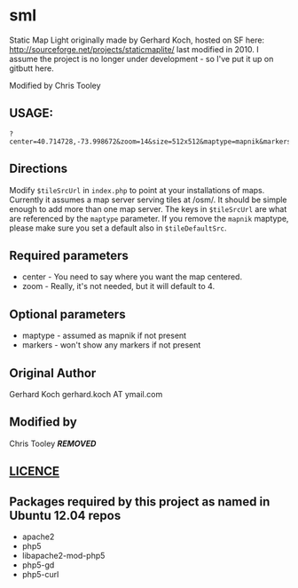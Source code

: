 sml
===

Static Map Light originally made by Gerhard Koch, hosted on SF here: http://sourceforge.net/projects/staticmaplite/ last modified in 2010. I assume the project is no longer under development - so I've put it up on gitbutt here.

Modified by Chris Tooley

USAGE: 
---
```
?center=40.714728,-73.998672&zoom=14&size=512x512&maptype=mapnik&markers=40.702147,-74.015794,blues|40.711614,-74.012318,greeng|40.718217,-73.998284,redc
```

Directions
---
Modify `$tileSrcUrl` in `index.php` to point at your installations of maps.  Currently it assumes a map server serving tiles at /osm/.  It should be simple enough to add more than one map server. The keys in `$tileSrcUrl` are what are referenced by the `maptype` parameter.  If you remove the `mapnik` maptype, please make sure you set a default also in `$tileDefaultSrc`.

Required parameters
---
- center - You need to say where you want the map centered.
- zoom - Really, it's not needed, but it will default to 4.

Optional parameters
---
- maptype - assumed as mapnik if not present
- markers - won't show any markers if not present

Original Author
---
Gerhard Koch gerhard.koch AT ymail.com

Modified by
---
Chris Tooley ***REMOVED***

[LICENCE](./LICENSE)
---

Packages required by this project as named in Ubuntu 12.04 repos
---
- apache2
- php5
- libapache2-mod-php5
- php5-gd
- php5-curl

